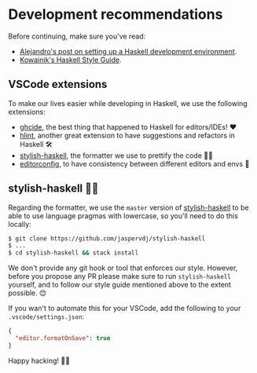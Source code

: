 # Development recommendations

Before continuing, make sure you've read:

- [Alejandro's post on setting up a Haskell development environment](https://www.47deg.com/blog/setting-up-haskell/).
- [Kowainik's Haskell Style Guide](https://kowainik.github.io/posts/2019-02-06-style-guide).

## VSCode extensions

To make our lives easier while developing in Haskell, we use the following extensions:

- [ghcide](https://marketplace.visualstudio.com/items?itemName=DigitalAssetHoldingsLLC.ghcide), the best thing that happened to Haskell for editors/IDEs! ❤️
- [hlint](https://marketplace.visualstudio.com/items?itemName=hoovercj.haskell-linter), another great extension to have suggestions and refactors in Haskell 🛠
- [stylish-haskell](https://marketplace.visualstudio.com/items?itemName=vigoo.stylish-haskell), the formatter we use to prettify the code 💅🏼
- [editorconfig](https://marketplace.visualstudio.com/items?itemName=EditorConfig.EditorConfig), to have consistency between different editors and envs 🐀

## stylish-haskell 💅🏼

Regarding the formatter, we use the `master` version of [stylish-haskell](https://github.com/jaspervdj/stylish-haskell) to be able to use language pragmas with lowercase, so you'll need to do this locally:

```sh
$ git clone https://github.com/jaspervdj/stylish-haskell
$ ...
$ cd stylish-haskell && stack install
```

We don't provide any git hook or tool that enforces our style. However, before you propose any PR please make sure to run `stylish-haskell` yourself, and to follow our style guide mentioned above to the extent possible. 😊

If you wan't to automate this for your VSCode, add the following to your `.vscode/settings.json`:

```json
{
  "editor.formatOnSave": true
}
```

Happy hacking! 👏🏼
